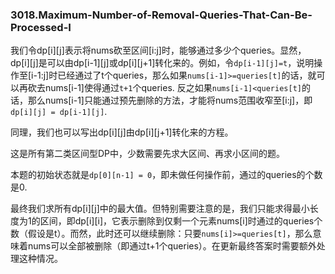 ### 3018.Maximum-Number-of-Removal-Queries-That-Can-Be-Processed-I

我们令dp[i][j]表示将nums砍至区间[i:j]时，能够通过多少个queries。显然，dp[i][j]是可以由dp[i-1][j]或dp[i][j+1]转化来的。例如，令`dp[i-1][j]=t`，说明操作至[i-1:j]时已经通过了t个queries，那么如果`nums[i-1]>=queries[t]`的话，就可以再砍去nums[i-1]使得通过`t+1`个queries. 反之如果`nums[i-1]<queries[t]`的话，那么nums[i-1]只能通过预先删除的方法，才能将nums范围收窄至[i:j]，即`dp[i][j] = dp[i-1][j]`.

同理，我们也可以写出dp[i][j]由dp[i][j+1]转化来的方程。

这是所有第二类区间型DP中，少数需要先求大区间、再求小区间的题。

本题的初始状态就是`dp[0][n-1] = 0`，即未做任何操作前，通过的queries的个数是0.

最终我们求所有dp[i][j]中的最大值。但特别需要注意的是，我们只能求得最小长度为1的区间，即dp[i][i]，它表示删除到仅剩一个元素nums[i]时通过的queries个数（假设是t）。而然，此时还可以继续删除：只要`nums[i]>=queries[t]`，那么意味着nums可以全部被删除（即通过t+1个queries）。在更新最终答案时需要额外处理这种情况。

